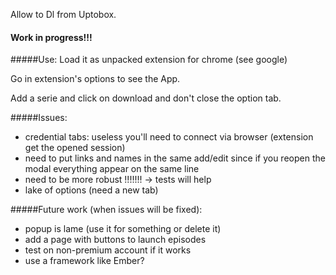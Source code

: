 Allow to Dl from Uptobox.

#### Work in progress!!!

#####Use:
Load it as unpacked extension for chrome (see google)

Go in extension's options to see the App.

Add a serie and click on download and don't close the option tab.

#####Issues:
- credential tabs: useless you'll need to connect via browser (extension get the opened session)
- need to put links and names in the same add/edit since if you reopen the modal everything appear on the same line
- need to be more robust !!!!!!! -> tests will help
- lake of options (need a new tab)

#####Future work (when issues will be fixed):
- popup is lame (use it for something or delete it)
- add a page with buttons to launch episodes
- test on non-premium account if it works
- use a framework like Ember?
